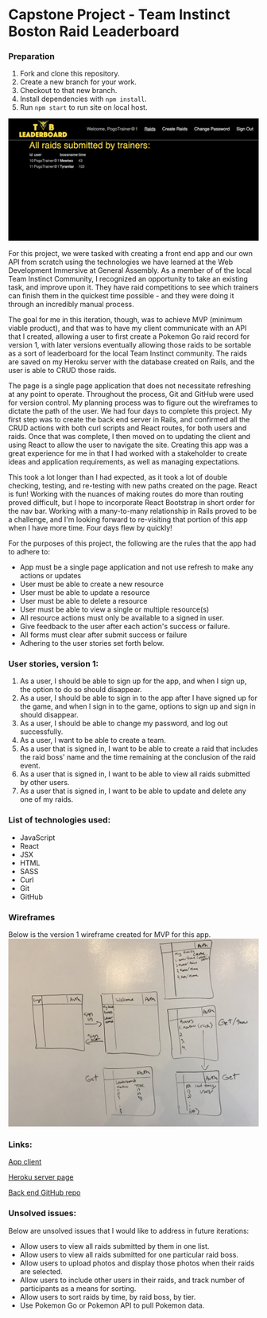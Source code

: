 # Capstone Project - Team Instinct Boston Raid Leaderboard

### Preparation

1. Fork and clone this repository.
2. Create a new branch for your work.
3. Checkout to that new branch.
4. Install dependencies with `npm install`.
5. Run `npm start` to run site on local host.

![alt text](/public/appscreenshot.png "Team Instinct Boston Raid Leaderboard V1 app screenshot")

For this project, we were tasked with creating a front end app and our own API from scratch using the technologies we have learned at the Web Development Immersive at General Assembly. As a member of of the local Team Instinct Community, I recognized an opportunity to take an existing task, and improve upon it. They have raid competitions to see which trainers can finish them in the quickest time possible - and they were doing it through an incredibly manual process.

The goal for me in this iteration, though, was to achieve MVP (minimum viable product), and that was to have my client communicate with an API that I created, allowing a user to first create a Pokemon Go raid record for version 1, with later versions eventually allowing those raids to be sortable as a sort of leaderboard for the local Team Instinct community. The raids are saved on my Heroku server with the database created on Rails, and the user is able to CRUD those raids.

The page is a single page application that does not necessitate refreshing at any point to operate. Throughout the process, Git and GitHub were used for version control. My planning process was to figure out the wireframes to dictate the path of the user. We had four days to complete this project. My first step was to create the back end server in Rails, and confirmed all the CRUD actions with both curl scripts and React routes, for both users and raids. Once that was complete, I then moved on to updating the client and using React to allow the user to navigate the site. Creating this app was a great experience for me in that I had worked with a stakeholder to create ideas and application requirements, as well as managing expectations.

This took a lot longer than I had expected, as it took a lot of double checking, testing, and re-testing with new paths created on the page. React is fun! Working with the nuances of making routes do more than routing proved difficult, but I hope to incorporate React Bootstrap in short order for the nav bar. Working with a many-to-many relationship in Rails proved to be a challenge, and I'm looking forward to re-visiting that portion of this app when I have more time. Four days flew by quickly!

For the purposes of this project, the following are the rules that the app had to adhere to:
  * App must be a single page application and not use refresh to make any actions or updates
  * User must be able to create a new resource
  * User must be able to update a resource
  * User must be able to delete a resource
  * User must be able to view a single or multiple resource(s)
  * All resource actions must only be available to a signed in user.
  * Give feedback to the user after each action's success or failure.
  * All forms must clear after submit success or failure
  * Adhering to the user stories set forth below.

  ### User stories, version 1:
1. As a user, I should be able to sign up for the app, and when I sign up, the option to do so should disappear.
2. As a user, I should be able to sign in to the app after I have signed up for the game, and when I sign in to the game, options to sign up and sign in should disappear.
3. As a user, I should be able to change my password, and log out successfully.
4. As a user, I want to be able to create a team.
5. As a user that is signed in, I want to be able to create a raid that includes the raid boss' name and the time remaining at the conclusion of the raid event.
6. As a user that is signed in, I want to be able to view all raids submitted by other users.
7. As a user that is signed in, I want to be able to update and  delete any one of my raids.

### List of technologies used:
  * JavaScript
  * React
  * JSX
  * HTML
  * SASS
  * Curl
  * Git
  * GitHub

### Wireframes
Below is the version 1 wireframe created for MVP for this app.
![alt text](/public/tibraidleaderboardwireframe.jpeg "Team Instinct Boston Raid Leaderboard V1 wireframe")

### Links:
[App client](https://cedis81.github.io/tib-raidlb-client/#/)

[Heroku server page](https://dry-dusk-62111.herokuapp.com/)

[Back end GitHub repo](https://github.com/cedis81/tib-backend)

### Unsolved issues:
Below are unsolved issues that I would like to address in future iterations:
* Allow users to view all raids submitted by them in one list.
* Allow users to view all raids submitted for one particular raid boss.
* Allow users to upload photos and display those photos when their raids are selected.
* Allow users to include other users in their raids, and track number of participants as a means for sorting.
* Allow users to sort raids by time, by raid boss, by tier.
* Use Pokemon Go or Pokemon API to pull Pokemon data.
